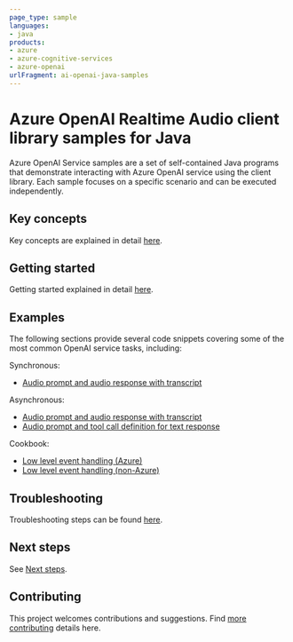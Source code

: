 ```yaml
---
page_type: sample
languages:
- java
products:
- azure
- azure-cognitive-services
- azure-openai
urlFragment: ai-openai-java-samples
---
```


# Azure OpenAI Realtime Audio client library samples for Java

Azure OpenAI Service samples are a set of self-contained Java programs that demonstrate interacting with Azure OpenAI
service using the client library. Each sample focuses on a specific scenario and can be executed independently.

## Key concepts
Key concepts are explained in detail [here][SDK_README_KEY_CONCEPTS].

## Getting started
Getting started explained in detail [here][SDK_README_GETTING_STARTED].

## Examples
The following sections provide several code snippets covering some of the most common OpenAI service tasks, including:

Synchronous:
- [Audio prompt and audio response with transcript][audio_collection_sync]

Asynchronous:
- [Audio prompt and audio response with transcript][audio_collection_async]
- [Audio prompt and tool call definition for text response][tool_call]

Cookbook:
- [Low level event handling (Azure)][low_level_client_azure]
- [Low level event handling (non-Azure)][low_level_client_non_azure]

## Troubleshooting
Troubleshooting steps can be found [here][SDK_README_TROUBLESHOOTING].

## Next steps
See [Next steps][SDK_README_NEXT_STEPS].

## Contributing
This project welcomes contributions and suggestions. Find [more contributing][SDK_README_CONTRIBUTING] details here.

<!-- LINKS -->
[KEYS_SDK_README]: https://github.com/Azure/azure-sdk-for-java/blob/main/sdk/openai/azure-ai-openai-realtime/README.md
[SDK_README_CONTRIBUTING]: https://github.com/Azure/azure-sdk-for-java/blob/main/sdk/openai/azure-ai-openai-realtime/README.md#contributing
[SDK_README_GETTING_STARTED]: https://github.com/Azure/azure-sdk-for-java/blob/main/sdk/openai/azure-ai-openai-realtime/README.md#getting-started
[SDK_README_TROUBLESHOOTING]: https://github.com/Azure/azure-sdk-for-java/blob/main/sdk/openai/azure-ai-openai-realtime/README.md#troubleshooting
[SDK_README_KEY_CONCEPTS]: https://github.com/Azure/azure-sdk-for-java/blob/main/sdk/openai/azure-ai-openai-realtime/README.md#key-concepts
[SDK_README_DEPENDENCY]: https://github.com/Azure/azure-sdk-for-java/blob/main/sdk/openai/azure-ai-openai-realtime/README.md#adding-the-package-to-your-product
[SDK_README_NEXT_STEPS]: https://github.com/Azure/azure-sdk-for-java/blob/main/sdk/openai/azure-ai-openai-realtime/README.md#next-steps

[audio_collection_async]:https://github.com/Azure/azure-sdk-for-java/blob/main/sdk/openai/azure-ai-openai-realtime/src/samples/java/com/azure/ai/openai/realtime/AudioCollection.java
[audio_collection_sync]: https://github.com/Azure/azure-sdk-for-java/blob/main/sdk/openai/azure-ai-openai-realtime/src/samples/java/com/azure/ai/openai/realtime/AudioCollectionSync.java
[low_level_client_azure]: https://github.com/Azure/azure-sdk-for-java/blob/main/sdk/openai/azure-ai-openai-realtime/src/samples/java/com/azure/ai/openai/realtime/LowLevelClient.java
[low_level_client_non_azure]: https://github.com/Azure/azure-sdk-for-java/blob/main/sdk/openai/azure-ai-openai-realtime/src/samples/java/com/azure/ai/openai/realtime/NonAzureLowLevelClient.java
[tool_call]: https://github.com/Azure/azure-sdk-for-java/blob/main/sdk/openai/azure-ai-openai-realtime/src/samples/java/com/azure/ai/openai/realtime/ToolCall.java

